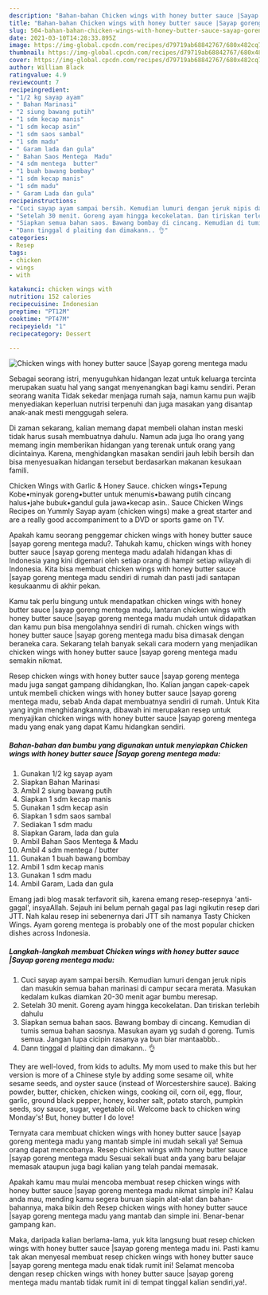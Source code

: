 ```yaml
---
description: "Bahan-bahan Chicken wings with honey butter sauce |Sayap goreng mentega madu Sederhana dan Mudah Dibuat"
title: "Bahan-bahan Chicken wings with honey butter sauce |Sayap goreng mentega madu Sederhana dan Mudah Dibuat"
slug: 504-bahan-bahan-chicken-wings-with-honey-butter-sauce-sayap-goreng-mentega-madu-sederhana-dan-mudah-dibuat
date: 2021-03-10T14:28:33.895Z
image: https://img-global.cpcdn.com/recipes/d79719ab68842767/680x482cq70/chicken-wings-with-honey-butter-sauce-sayap-goreng-mentega-madu-foto-resep-utama.jpg
thumbnail: https://img-global.cpcdn.com/recipes/d79719ab68842767/680x482cq70/chicken-wings-with-honey-butter-sauce-sayap-goreng-mentega-madu-foto-resep-utama.jpg
cover: https://img-global.cpcdn.com/recipes/d79719ab68842767/680x482cq70/chicken-wings-with-honey-butter-sauce-sayap-goreng-mentega-madu-foto-resep-utama.jpg
author: William Black
ratingvalue: 4.9
reviewcount: 7
recipeingredient:
- "1/2 kg sayap ayam"
- " Bahan Marinasi"
- "2 siung bawang putih"
- "1 sdm kecap manis"
- "1 sdm kecap asin"
- "1 sdm saos sambal"
- "1 sdm madu"
- " Garam lada dan gula"
- " Bahan Saos Mentega  Madu"
- "4 sdm mentega  butter"
- "1 buah bawang bombay"
- "1 sdm kecap manis"
- "1 sdm madu"
- " Garam Lada dan gula"
recipeinstructions:
- "Cuci sayap ayam sampai bersih. Kemudian lumuri dengan jeruk nipis dan masukin semua bahan marinasi di campur secara merata. Masukan kedalam kulkas diamkan 20-30 menit agar bumbu meresap."
- "Setelah 30 menit. Goreng ayam hingga kecokelatan. Dan tiriskan terlebih dahulu"
- "Siapkan semua bahan saos. Bawang bombay di cincang. Kemudian di tumis semua bahan saosnya. Masukan ayam yg sudah d goreng. Tumis semua. Jangan lupa cicipin rasanya ya bun biar mantaabbb.."
- "Dann tinggal d plaiting dan dimakann.. 👌"
categories:
- Resep
tags:
- chicken
- wings
- with

katakunci: chicken wings with 
nutrition: 152 calories
recipecuisine: Indonesian
preptime: "PT12M"
cooktime: "PT47M"
recipeyield: "1"
recipecategory: Dessert

---
```



![Chicken wings with honey butter sauce |Sayap goreng mentega madu](https://img-global.cpcdn.com/recipes/d79719ab68842767/680x482cq70/chicken-wings-with-honey-butter-sauce-sayap-goreng-mentega-madu-foto-resep-utama.jpg)

Sebagai seorang istri, menyuguhkan hidangan lezat untuk keluarga tercinta merupakan suatu hal yang sangat menyenangkan bagi kamu sendiri. Peran seorang  wanita Tidak sekedar menjaga rumah saja, namun kamu pun wajib menyediakan keperluan nutrisi terpenuhi dan juga masakan yang disantap anak-anak mesti menggugah selera.

Di zaman  sekarang, kalian memang dapat membeli olahan instan meski tidak harus susah membuatnya dahulu. Namun ada juga lho orang yang memang ingin memberikan hidangan yang terenak untuk orang yang dicintainya. Karena, menghidangkan masakan sendiri jauh lebih bersih dan bisa menyesuaikan hidangan tersebut berdasarkan makanan kesukaan famili. 

Chicken Wings with Garlic &amp; Honey Sauce. chicken wings•Tepung Kobe•minyak goreng•butter untuk menumis•bawang putih cincang halus•jahe bubuk•gandul gula jawa•kecap asin.. Sauce Chicken Wings Recipes on Yummly Sayap ayam (chicken wings) make a great starter and are a really good accompaniment to a DVD or sports game on TV.

Apakah kamu seorang penggemar chicken wings with honey butter sauce |sayap goreng mentega madu?. Tahukah kamu, chicken wings with honey butter sauce |sayap goreng mentega madu adalah hidangan khas di Indonesia yang kini digemari oleh setiap orang di hampir setiap wilayah di Indonesia. Kita bisa membuat chicken wings with honey butter sauce |sayap goreng mentega madu sendiri di rumah dan pasti jadi santapan kesukaanmu di akhir pekan.

Kamu tak perlu bingung untuk mendapatkan chicken wings with honey butter sauce |sayap goreng mentega madu, lantaran chicken wings with honey butter sauce |sayap goreng mentega madu mudah untuk didapatkan dan kamu pun bisa mengolahnya sendiri di rumah. chicken wings with honey butter sauce |sayap goreng mentega madu bisa dimasak dengan beraneka cara. Sekarang telah banyak sekali cara modern yang menjadikan chicken wings with honey butter sauce |sayap goreng mentega madu semakin nikmat.

Resep chicken wings with honey butter sauce |sayap goreng mentega madu juga sangat gampang dihidangkan, lho. Kalian jangan capek-capek untuk membeli chicken wings with honey butter sauce |sayap goreng mentega madu, sebab Anda dapat membuatnya sendiri di rumah. Untuk Kita yang ingin menghidangkannya, dibawah ini merupakan resep untuk menyajikan chicken wings with honey butter sauce |sayap goreng mentega madu yang enak yang dapat Kamu hidangkan sendiri.

<!--inarticleads1-->

##### Bahan-bahan dan bumbu yang digunakan untuk menyiapkan Chicken wings with honey butter sauce |Sayap goreng mentega madu:

1. Gunakan 1/2 kg sayap ayam
1. Siapkan  Bahan Marinasi
1. Ambil 2 siung bawang putih
1. Siapkan 1 sdm kecap manis
1. Gunakan 1 sdm kecap asin
1. Siapkan 1 sdm saos sambal
1. Sediakan 1 sdm madu
1. Siapkan  Garam, lada dan gula
1. Ambil  Bahan Saos Mentega &amp; Madu
1. Ambil 4 sdm mentega / butter
1. Gunakan 1 buah bawang bombay
1. Ambil 1 sdm kecap manis
1. Gunakan 1 sdm madu
1. Ambil  Garam, Lada dan gula


Emang jadi blog masak terfavorit sih, karena emang resep-resepnya &#39;anti-gagal&#39;, insyaAllah. Sejauh ini belum pernah gagal pas lagi ngikutin resep dari JTT. Nah kalau resep ini sebenernya dari JTT sih namanya Tasty Chicken Wings. Ayam goreng mentega is probably one of the most popular chicken dishes across Indonesia. 

<!--inarticleads2-->

##### Langkah-langkah membuat Chicken wings with honey butter sauce |Sayap goreng mentega madu:

1. Cuci sayap ayam sampai bersih. Kemudian lumuri dengan jeruk nipis dan masukin semua bahan marinasi di campur secara merata. Masukan kedalam kulkas diamkan 20-30 menit agar bumbu meresap.
1. Setelah 30 menit. Goreng ayam hingga kecokelatan. Dan tiriskan terlebih dahulu
1. Siapkan semua bahan saos. Bawang bombay di cincang. Kemudian di tumis semua bahan saosnya. Masukan ayam yg sudah d goreng. Tumis semua. Jangan lupa cicipin rasanya ya bun biar mantaabbb..
1. Dann tinggal d plaiting dan dimakann.. 👌


They are well-loved, from kids to adults. My mom used to make this but her version is more of a Chinese style by adding some sesame oil, white sesame seeds, and oyster sauce (instead of Worcestershire sauce). Baking powder, butter, chicken, chicken wings, cooking oil, corn oil, egg, flour, garlic, ground black pepper, honey, kosher salt, potato starch, pumpkin seeds, soy sauce, sugar, vegetable oil. Welcome back to chicken wing Monday&#39;s! But, honey butter I do love! 

Ternyata cara membuat chicken wings with honey butter sauce |sayap goreng mentega madu yang mantab simple ini mudah sekali ya! Semua orang dapat mencobanya. Resep chicken wings with honey butter sauce |sayap goreng mentega madu Sesuai sekali buat anda yang baru belajar memasak ataupun juga bagi kalian yang telah pandai memasak.

Apakah kamu mau mulai mencoba membuat resep chicken wings with honey butter sauce |sayap goreng mentega madu nikmat simple ini? Kalau anda mau, mending kamu segera buruan siapin alat-alat dan bahan-bahannya, maka bikin deh Resep chicken wings with honey butter sauce |sayap goreng mentega madu yang mantab dan simple ini. Benar-benar gampang kan. 

Maka, daripada kalian berlama-lama, yuk kita langsung buat resep chicken wings with honey butter sauce |sayap goreng mentega madu ini. Pasti kamu tak akan menyesal membuat resep chicken wings with honey butter sauce |sayap goreng mentega madu enak tidak rumit ini! Selamat mencoba dengan resep chicken wings with honey butter sauce |sayap goreng mentega madu mantab tidak rumit ini di tempat tinggal kalian sendiri,ya!.

